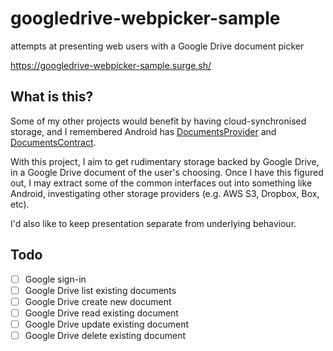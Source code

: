 # googledrive-webpicker-sample

attempts at presenting web users with a Google Drive document picker

https://googledrive-webpicker-sample.surge.sh/


## What is this?

Some of my other projects would benefit by having cloud-synchronised storage,
and I remembered Android has
[DocumentsProvider](http://developer.android.com/reference/android/provider/DocumentsProvider.html)
and
[DocumentsContract](http://developer.android.com/reference/android/provider/DocumentsContract.html).

With this project,
I aim to get rudimentary storage backed by Google Drive,
in a Google Drive document of the user's choosing.
Once I have this figured out,
I may extract some of the common interfaces out into something like Android,
investigating other storage providers (e.g. AWS S3, Dropbox, Box, etc).

I'd also like to keep presentation separate from underlying behaviour.


## Todo

- [ ] Google sign-in
- [ ] Google Drive list existing documents
- [ ] Google Drive create new document
- [ ] Google Drive read existing document
- [ ] Google Drive update existing document
- [ ] Google Drive delete existing document

